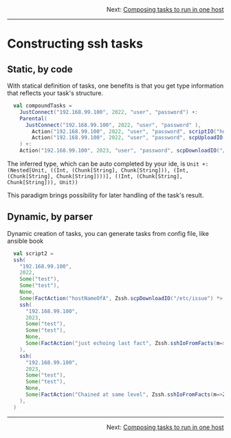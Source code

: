 <div style="text-align: right;">Next: <a href="Composing_tasks_to_run_in_one_host.md">Composing tasks to run in one host</a></div>

---

# Constructing ssh tasks

## Static, by code

With statical definition of tasks, one benefits is that you get type information that reflects your
task's structure.


```scala
  val compoundTasks =
    JustConnect("192.168.99.100", 2022, "user", "password") +:
    Parental(
      JustConnect("192.168.99.100", 2022, "user", "password" ),
        Action("192.168.99.100", 2022, "user", "password", scriptIO("hostname")) +:
        Action("192.168.99.100", 2022, "user", "password", scpUploadIO("build.sbt"))
    ) +:
    Action("192.168.99.100", 2023, "user", "password", scpDownloadIO("/etc/issue"))
```

The inferred type, which can be auto completed by your ide, is `Unit +: (Nested[Unit, ((Int,
(Chunk[String], Chunk[String])), (Int, (Chunk[String], Chunk[String])))], ((Int, (Chunk[String],
Chunk[String])), Unit))`

This paradigm brings possibility for later handling of the task's result.

## Dynamic, by parser

Dynamic creation of tasks, you can generate tasks from config file, like ansible book

```scala
  val script2 =
  ssh(
    "192.168.99.100",
    2022,
    Some("test"),
    Some("test"),
    None,
    Some(FactAction("hostNameOfA", Zssh.scpDownloadIO("/etc/issue") *> Zssh.scriptIO("hostname"))),   // Could be set to None to opt out doing anything.
    ssh(
      "192.168.99.100",
      2023,
      Some("test"),
      Some("test"),
      None,
      Some(FactAction("just echoing last fact", Zssh.sshIoFromFacts(m=>Zssh.scriptIO(s"echo Displaying fact value: ${m("hostNameOfA").asInstanceOf[SshScriptIOResult].stdout.mkString}")))),  // Could be set to None to opt out doing anything.
    ),
    ssh(
      "192.168.99.100",
      2023,
      Some("test"),
      Some("test"),
      None,
      Some(FactAction("Chained at same level", Zssh.sshIoFromFacts(m=>Zssh.scriptIO(s"echo What we got: ${m("just echoing last fact").asInstanceOf[SshScriptIOResult].stdout.mkString}")))),  // Could be set to None to opt out doing anything.
    ),
  )
```

---

<div style="text-align: right;">Next: <a href="Composing_tasks_to_run_in_one_host.md">Composing tasks to run in one host</a></div>